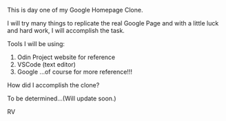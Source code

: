 This is day one of my Google Homepage Clone. 

I will try many things to replicate the real Google Page and with a little luck and hard work, I will
accomplish the task.


Tools I will be using:

1. Odin Project website for reference
2. VSCode (text editor)
3. Google ...of course for more reference!!!

How did I accomplish the clone?

To be determined...(Will update soon.)

RV
